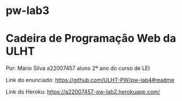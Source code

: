# pw-lab3

# Cadeira de Programação Web da ULHT


Por: Mário Silva a22007457 aluno 2º ano do curso de LEI


Link do enunciado: https://github.com/ULHT-PW/pw-lab4#readme


Link do Heroku: https://a22007457-pw-lab2.herokuapp.com/

